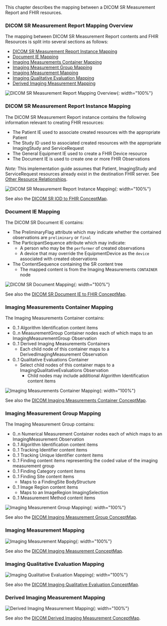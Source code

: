 This chapter describes the mapping between a DICOM SR Measurement Report and FHIR resources.

### DICOM SR Measurement Report Mapping Overview

The mapping between DICOM SR Measurement Report contents and FHIR Resources is split into several sections as follows:
* [DICOM SR Measurement Report Instance Mapping](#dicom-sr-measurement-report-instance-mapping)
* [Document IE Mapping](#document-ie-mapping)
* [Imaging Measurements Container Mapping](#imaging-measurements-container-mapping)
* [Imaging Measurement Group Mapping](#imaging-measurement-group-mapping)
* [Imaging Measurement Mapping](#imaging-measurement-mapping)
* [Imaging Qualitative Evaluation Mapping](#imaging-qualitative-evaluation-mapping)
* [Derived Imaging Measurement Mapping](#derived-imaging-measurement-mapping)

![DICOM SR Measurement Report Mapping Overview](./dicom_sr_measurement_report_mapping_overview.svg){: width="100%"}

### DICOM SR Measurement Report Instance Mapping


The DICOM SR Measurement Report instance contains the following information relevant to creating FHIR resources:
* The Patient IE used to associate created resources with the appropriate Patient
* The Study ID used to associated created resources with the appropriate ImagingStudy and ServiceRequest
* The General Equipment IE used to create a FHIR Device resource
* The Document IE is used to create one or more FHIR Observations

*Note:* This implementation guide assumes that Patient, ImagingStudy and ServiceRequest resources already exist in the destination FHIR server. See [Other Resource Relationships](architecture.html#other-resource-relationships).

![DICOM SR Measurement Report Instance Mapping](./dicom_sr_measurement_report_mapping.svg){: width="100%"}

See also the [DICOM SR IOD to FHIR ConceptMap](ConceptMap-dicom-sr-measurement-report-to-fhir.html).

### Document IE Mapping


The DICOM SR Document IE contains:
* The PreliminaryFlag attribute which may indicate whether the contained observations are `preliminary` or `final`
* The ParticipantSequence attribute which may indicate:
    * A person who may be the `performer` of created observations
    * A device that may override the EquipmentDevice as the `device` associated with created observations
* The ContentSequence containing the SR content tree
    * The mapped content is from the Imaging Measurements `CONTAINER` node

![DICOM SR Document Mapping](./dicom_sr_document_ie_mapping.svg){: width="100%"}

See also the [DICOM SR Document IE to FHIR ConceptMap](ConceptMap-dicom-document-ie-to-fhir.html).

### Imaging Measurements Container Mapping


The Imaging Measurements Container contains:
* 0..1 Algorithm Identification content items
* 0..n MeasurementGroup Container nodes each of which maps to an ImagingMeasurementGroup Observation
* 0..1 Derived Imaging Measurements Containers
    * Each child node of this container maps to a DerivedImagingMeasurement Observation
* 0..1 Qualitative Evaluations Container
    * Select child nodes of this container maps to a ImagingQualitativeEvaluations Observation
        * Child nodes may include additional Algorithm Identification content items

![Imaging Measurements Container Mapping](./imaging_measurements_container_mapping.svg){: width="100%"}

See also the [DICOM Imaging Measurements Container ConceptMap](ConceptMap-dicom-imaging-measurements-container-to-fhir.html).

### Imaging Measurement Group Mapping


The Imaging Measurement Group contains:
* 0..n Numerical Measurement Container nodes each of which maps to an ImagingMeasurement Observation
* 0..1 Algorithm Identification content items
* 0..1 Tracking Identifier content items
* 0..1 Tracking Unique Identifier content items
* 0..1 Finding content items representing the coded value of the imaging measurement group
* 0..1 Finding Category content items
* 0..1 Finding Site content items
   * Maps to a FindingSite BodyStructure
* 0..1 Image Region content items
   * Maps to an ImageRegion ImagingSelection
* 0..1 Measurement Method content items

![Imaging Measurement Group Mapping](./imaging_measurement_group_mapping.svg){: width="100%"}

See also the [DICOM Imaging Measurement Group ConceptMap](ConceptMap-dicom-imaging-measurement-group-to-fhir.html).

### Imaging Measurement Mapping



![Imaging Measurement Mapping](./imaging_measurement_mapping.svg){: width="100%"}

See also the [DICOM Imaging Measurement ConceptMap](ConceptMap-dicom-imaging-measurement-to-fhir.html).

### Imaging Qualitative Evaluation Mapping



![Imaging Qualitative Evaluation Mapping](./imaging_qualitative_evaluation_mapping.svg){: width="100%"}

See also the [DICOM Imaging Qualitative Evaluation ConceptMap](ConceptMap-dicom-imaging-qualitative-evaluation-to-fhir.html).

### Derived Imaging Measurement Mapping



![Derived Imaging Measurement Mapping](./derived_imaging_measurement_mapping.svg){: width="100%"}

See also the [DICOM Derived Imaging Measurement ConceptMap](ConceptMap-dicom-derived-imaging-measurement-to-fhir.html).